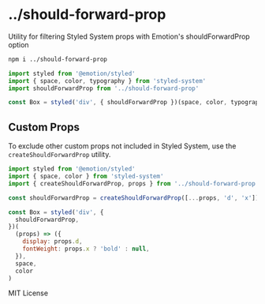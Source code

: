 # ../should-forward-prop

Utility for filtering Styled System props with Emotion's shouldForwardProp option

```sh
npm i ../should-forward-prop
```

```js
import styled from '@emotion/styled'
import { space, color, typography } from 'styled-system'
import shouldForwardProp from '../should-forward-prop'

const Box = styled('div', { shouldForwardProp })(space, color, typography)
```

## Custom Props

To exclude other custom props not included in Styled System, use the `createShouldForwardProp` utility.

```js
import styled from '@emotion/styled'
import { space, color } from 'styled-system'
import { createShouldForwardProp, props } from '../should-forward-prop'

const shouldForwardProp = createShouldForwardProp([...props, 'd', 'x'])

const Box = styled('div', {
  shouldForwardProp,
})(
  (props) => ({
    display: props.d,
    fontWeight: props.x ? 'bold' : null,
  }),
  space,
  color
)
```

MIT License
